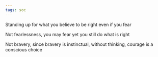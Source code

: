 ```yaml
---
tags: soc
---
```


Standing up for what you believe to be right even if you fear

Not fearlessness, you may fear yet you still do what is right

Not bravery, since bravery is instinctual, without thinking, courage is a conscious choice
